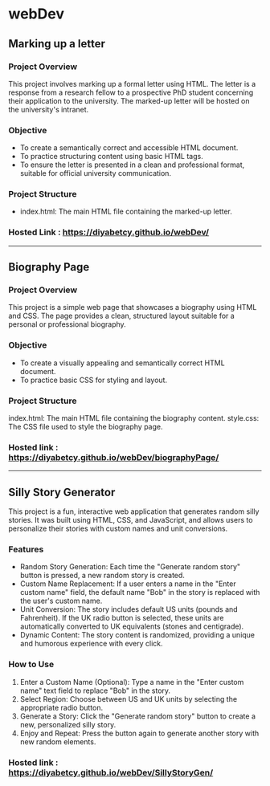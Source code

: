 # webDev

## Marking up a letter

### Project Overview
This project involves marking up a formal letter using HTML. The letter is a response from a research fellow to a prospective PhD student concerning their application to the university. The marked-up letter will be hosted on the university's intranet.

### Objective
- To create a semantically correct and accessible HTML document.
- To practice structuring content using basic HTML tags.
- To ensure the letter is presented in a clean and professional format, suitable for official university communication.

### Project Structure
- index.html: The main HTML file containing the marked-up letter.

### Hosted Link : https://diyabetcy.github.io/webDev/

_____________________________________________________________________________________________________________________________________________________________________________________________________________________

## Biography Page

### Project Overview
This project is a simple web page that showcases a biography using HTML and CSS. The page provides a clean, structured layout suitable for a personal or professional biography.

### Objective
- To create a visually appealing and semantically correct HTML document.
- To practice basic CSS for styling and layout.

### Project Structure
index.html: The main HTML file containing the biography content.
style.css: The CSS file used to style the biography page.

### Hosted link : https://diyabetcy.github.io/webDev/biographyPage/

_____________________________________________________________________________________________________________________________________________________________________________________________________________________

## Silly Story Generator
This project is a fun, interactive web application that generates random silly stories. It was built using HTML, CSS, and JavaScript, and allows users to personalize their stories with custom names and unit conversions.

### Features
- Random Story Generation: Each time the "Generate random story" button is pressed, a new random story is created.
- Custom Name Replacement: If a user enters a name in the "Enter custom name" field, the default name "Bob" in the story is replaced with the user's custom name.
- Unit Conversion: The story includes default US units (pounds and Fahrenheit). If the UK radio button is selected, these units are automatically converted to UK equivalents (stones and centigrade).
- Dynamic Content: The story content is randomized, providing a unique and humorous experience with every click.

### How to Use
1. Enter a Custom Name (Optional): Type a name in the "Enter custom name" text field to replace "Bob" in the story.
2. Select Region: Choose between US and UK units by selecting the appropriate radio button.
3. Generate a Story: Click the "Generate random story" button to create a new, personalized silly story.
4. Enjoy and Repeat: Press the button again to generate another story with new random elements.
   
### Hosted link : https://diyabetcy.github.io/webDev/SillyStoryGen/
